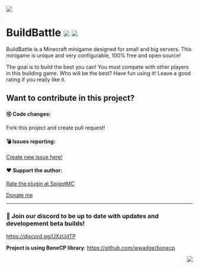 ![](https://i.imgur.com/dplq0h0.png)
# BuildBattle [![](https://img.shields.io/badge/javadocs-latest-green.svg)](https://jd.plajer.xyz/minecraft/buildbattle/) [![](https://img.shields.io/badge/wiki-click-blue.svg)](https://wiki.plajer.xyz/minecraft/buildbattle/index.php)
BuildBattle is a Minecraft minigame designed for small and big servers. This minigame is unique and very configurable, 100% free and open source! 

The goal is to build the best you can! You must compete with other players in this building game. Who will be the best?
Have fun using it! Leave a good rating if you really like it.

## Want to contribute in this project?
#### 🉑 Code changes:
Fork this project and create pull request!

#### 💣 Issues reporting:
[Create new issue here!](https://github.com/Plajer-Lair/BuildBattle/issues/new)

#### ❤️ Support the author:
[Rate the plugin at SpigotMC](https://www.spigotmc.org/resources/44703/rate?rating=5)

[Donate me](https://www.paypal.me/Plajer)

***

### 👾 Join our discord to be up to date with updates and developement beta builds!
https://discord.gg/UXzUdTP

**Project is using BoneCP library**: https://github.com/wwadge/bonecp

<img align="right" src="https://i.imgur.com/Wbu54gv.png">
